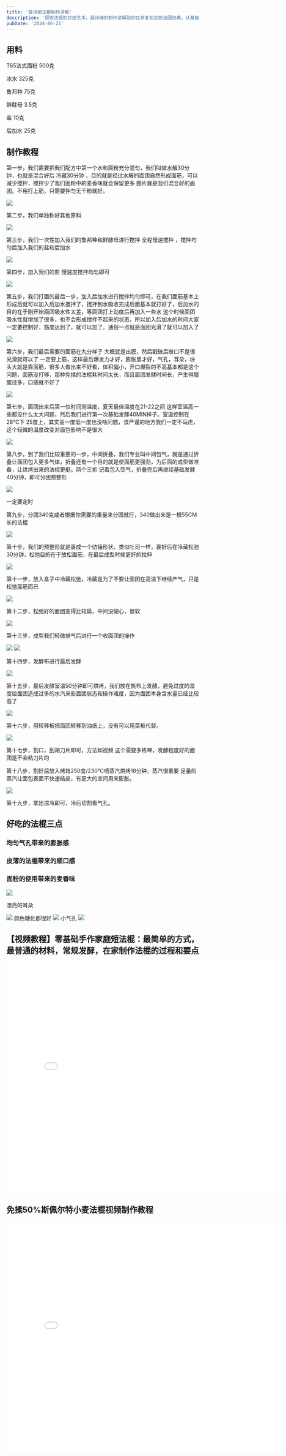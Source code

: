 ```yaml
---
title: '最详细法棍制作讲解'
description: '探索法棍的烘焙艺术，最详细的制作讲解助你在家复刻这款法国经典。从基础原料到揉面、发酵、整形，再到最终的烘烤，每一步都细致入微。无论你是面包爱好者还是专业面包师，这份指南将带你深入了解法棍制作的每一个细节，确保你能够制作出外皮酥脆、内心柔软且充满麦香的完美法棍。'
pubDate: '2024-06-21'
---
```

## 用料

T65法式面粉	500克

冰水	325克

鲁邦种	75克

鲜酵母	3.5克

盐	10克

后加水	25克

## 制作教程
第一步，我们需要把我们配方中第一个水和面粉充分混匀，我们叫做水解30分钟，也就是混合好后 冷藏30分钟  ，目的就是经过水解的面团自然形成面筋，可以减少搅拌，搅拌少了我们面粉中的麦香味就会保留更多 图片就是我们混合好的面团。不用打上筋，只需要拌匀无干粉就好。 

![](法棍1.jpg)

第二步，我们单独称好其他原料  

![](法棍2.jpg)

第三步，我们一次性加入我们的鲁邦种和鲜酵母进行搅拌 全程慢速搅拌 ，搅拌均匀后加入我们的盐和后加水    

![](法棍3.jpg)

第四步，加入我们的盐 慢速度搅拌均匀即可  

![](法棍4.jpg)

第五步，我们打面的最后一步，加入后加水进行搅拌均匀即可，在我们面筋基本上形成后就可以加入后加水搅拌了，搅拌到水吸收完成后面基本就打好了，后加水的目的在于刚开始面团吸水性太差，等面团打上劲度后再加入一些水 这个时候面团吸水性就增加了很多，也不会形成搅拌不起来的状态，所以加入后加水的时间大家一定要控制好，筋度达到了，就可以加了。通俗一点就是面团光滑了就可以加入了  

![](法棍5.jpg)

第六步，我们最后需要的面筋在九分样子 大概就是出膜，然后戳破后断口不是很光滑就可以了 一定要上筋，这样最后爆发力才好，膨胀里才好，气孔，耳朵，块头大就是靠面筋，很多人做出来不好看，体积偏小，开口爆裂的不高基本都是这个问题，面筋没打够，那种免揉的法棍耗时间太长，而且面团发酵时间长，产生得醋酸过多，口感就不好了 

![](法棍6.jpg)

第七步，面团出来后第一位时间测温度，夏天最佳温度在21-22之间 这样室温高一些都没什么太大问题，然后我们进行第一次基础发酵40MIN样子。室温控制在28℃下 25度上，其实高一度低一度也没啥问题，该严谨的地方我们一定不马虎，这个轻微的温度改变对面包影响不是很大 

![](法棍7.jpg)

第八步，到了我们比较重要的一步，中间折叠，我们专业叫中间包气，就是通过折叠让面团包入更多气体，折叠还有一个目的就是使面筋更强劲，为后面的成型做准备，让烘烤出来的法棍更挺。两个三折 记着包入空气，折叠完后再继续基础发酵40分钟，即可分团预整形

![](法棍8.jpg)

一定要定时

第九步，分团340克或者根据你需要的重量来分团就行，340做出来是一根55CM长的法棍

![](法棍9.jpg)

第十步，我们的预整形就是裹成一个纺锤形状，类似吐司一样，裹好后在冷藏松弛30分钟，松弛目的在于放松面筋，在最后成型时候更好的拉伸

![](法棍10.jpg)

第十一步，放入盒子中冷藏松弛，冷藏是为了不要让面团在高温下继续产气，只是松弛面筋而已 

![](法棍11.jpg)

第十二步，松弛好的面团变得比较扁，中间没硬心，很软 

![](法棍12.jpg)

第十三步，成型我们轻微排气后进行一个收面团的操作

![](法棍13.jpg)
![](法棍15.jpg)

第十四步，发酵布进行最后发酵  

![](法棍16.jpg)



第十五步，最后发酵室温50分钟即可烘烤，我们放在帆布上发酵，避免过度的湿度给面团造成过多的水汽来影面团状态和操作难度，因为面团本身含水量已经比较高了  

![](法棍17.jpg)

第十六步，用转移板把面团转移到油纸上，没有可以用菜板代替。 

![](法棍18.jpg)

第十七步，割口，刮胡刀片即可，方法如视频 这个需要多练琴，发酵程度好的面团是不会粘刀片的



第十八步，割好后放入烤箱250度/230℃喷蒸汽烘烤18分钟，蒸汽很重要 足量的蒸汽让面包表面不快速结皮，有更大的空间用来膨胀。

![](法棍20.jpg)

第十九步，拿出凉冷即可，冷后切割看气孔。



## 好吃的法棍三点

### 均匀气孔带来的膨胀感
### 皮薄的法棍带来的顺口感
### 面粉的使用带来的麦香味
![](法棍21.jpg)

漂亮的耳朵  


![](法棍22.jpg)
颜色糖化都很好
![](法棍23.jpg)
小气孔
![](法棍24.jpg)

## 【视频教程】零基础手作家庭短法棍：最简单的方式，最普通的材料，常规发酵，在家制作法棍的过程和要点
<iframe src="//player.bilibili.com/player.html?isOutside=true&aid=590523931&bvid=BV1Eq4y1f7C1&cid=410163539&p=1" scrolling="no" border="0" frameborder="no" framespacing="0" allowfullscreen="true" width="800px" height="600px"></iframe>

## 免揉50%斯佩尔特小麦法棍视频制作教程
<iframe src="//player.bilibili.com/player.html?isOutside=true&aid=626894225&bvid=BV1jt4y1S7Qz&cid=232243942&p=1" scrolling="no" border="0" frameborder="no" framespacing="0" allowfullscreen="true" width="800px" height="600px"></iframe>